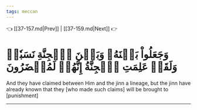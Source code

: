 ```yaml
---
tags: meccan
---
```


👈 [[37-157.md|Prev]] | [[37-159.md|Next]] 👉

# وَجَعَلُواْ بَيۡنَهُۥ وَبَيۡنَ ٱلۡجِنَّةِ نَسَبٗاۚ وَلَقَدۡ عَلِمَتِ ٱلۡجِنَّةُ إِنَّهُمۡ لَمُحۡضَرُونَ

And they have claimed between Him and the jinn a lineage, but the jinn have already known that they [who made such claims] will be brought to [punishment]

---

